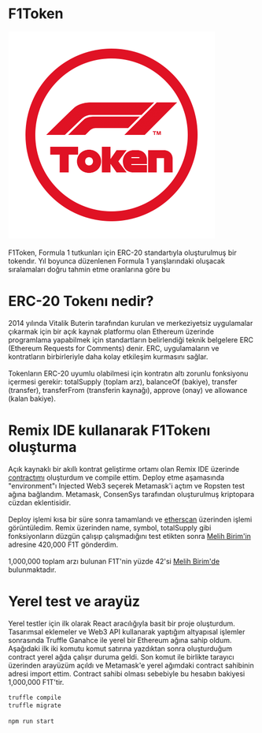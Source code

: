 # F1Token 
![logo](src/logo.png)<br><br>
F1Token, Formula 1 tutkunları için ERC-20 standartıyla oluşturulmuş bir tokendır. Yıl boyunca düzenlenen Formula 1 yarışlarındaki oluşacak sıralamaları doğru tahmin etme oranlarına göre bu 
# ERC-20 Tokenı nedir?
2014 yılında Vitalik Buterin tarafından kurulan ve merkeziyetsiz uygulamalar çıkarmak için bir açık kaynak platformu olan Ethereum üzerinde programlama yapabilmek için standartların belirlendiği teknik belgelere ERC (Ethereum Requests for Comments) denir. ERC, uygulamaların ve kontratların birbirleriyle daha kolay etkileşim kurmasını sağlar. <br><br>
Tokenların ERC-20 uyumlu olabilmesi için kontratın altı zorunlu fonksiyonu içermesi gerekir: totalSupply (toplam arz), balanceOf (bakiye), transfer (transfer), transferFrom (transferin kaynağı), approve (onay) ve allowance (kalan bakiye).

# Remix IDE kullanarak F1Tokenı oluşturma
Açık kaynaklı bir akıllı kontrat geliştirme ortamı olan Remix IDE üzerinde [contractımı](src/contracts) oluşturdum ve compile ettim. Deploy etme aşamasında "environment"ı Injected Web3 seçerek Metamask'i açtım ve Ropsten test ağına bağlandım. Metamask, ConsenSys tarafından oluşturulmuş kriptopara cüzdan eklentisidir.
<br><br>
Deploy işlemi kısa bir süre sonra tamamlandı ve [etherscan](https://ropsten.etherscan.io/address/0x9b9ad4f1820f8d025d354df9d6f3cdcf301cd3f8) üzerinden işlemi görüntüledim. Remix üzerinden name, symbol, totalSupply gibi fonksiyonların düzgün çalışıp çalışmadığını test etikten sonra [Melih Birim'in](https://ropsten.etherscan.io/address/0xe3a6450f513424115e9f8617fef433f0245b46b6#tokentxns) adresine 420,000 F1T gönderdim.
<br><br>
1,000,000 toplam arzı bulunan F1T'nin yüzde 42'si [Melih Birim'de](https://ropsten.etherscan.io/token/0x9b9ad4f1820f8d025d354df9d6f3cdcf301cd3f8#balances) bulunmaktadır.

# Yerel test ve arayüz
Yerel testler için ilk olarak React aracılığıyla basit bir proje oluşturdum. Tasarımsal eklemeler ve Web3 API kullanarak yaptığım altyapısal işlemler sonrasında Truffle Ganahce ile yerel bir Ethereum ağına sahip oldum. Aşağıdaki ilk iki komutu komut satırına yazdıktan sonra oluşturduğum contract yerel ağda çalışır duruma geldi. Son komut ile birlikte tarayıcı üzerinden arayüzüm açıldı ve Metamask'e yerel ağımdaki contract sahibinin adresi import ettim. Contract sahibi olması sebebiyle bu hesabın bakiyesi 1,000,000 F1T'tir.
```
truffle compile
truffle migrate

npm run start
```




